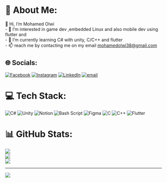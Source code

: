 # 💫 About Me:
👋 Hi, I’m Mohamed Olwi<br>- 👀 I’m interested in game dev ,embedded Linux and also mobile dev using flutter and <br>- 🌱 I’m currently learning C# with unity, C/C++ and flutter<br>- 📫 reach me by contacting me on my email mohamedolwi38@gmail.com


## 🌐 Socials:
[![Facebook](https://img.shields.io/badge/Facebook-%231877F2.svg?logo=Facebook&logoColor=white)](https://facebook.com/mohammed.olwi.1) [![Instagram](https://img.shields.io/badge/Instagram-%23E4405F.svg?logo=Instagram&logoColor=white)](https://instagram.com/mohamed_olw) [![LinkedIn](https://img.shields.io/badge/LinkedIn-%230077B5.svg?logo=linkedin&logoColor=white)](https://linkedin.com/in/mohamed-olwi-995403211) [![email](https://img.shields.io/badge/Email-D14836?logo=gmail&logoColor=white)](mailto:mohamedolwi38@gmail.com) 

# 💻 Tech Stack:
![C#](https://img.shields.io/badge/c%23-%23239120.svg?style=for-the-badge&logo=csharp&logoColor=white) ![Unity](https://img.shields.io/badge/unity-%23000000.svg?style=for-the-badge&logo=unity&logoColor=white) ![Notion](https://img.shields.io/badge/Notion-%23000000.svg?style=for-the-badge&logo=notion&logoColor=white) ![Bash Script](https://img.shields.io/badge/bash_script-%23121011.svg?style=for-the-badge&logo=gnu-bash&logoColor=white) ![Figma](https://img.shields.io/badge/figma-%23F24E1E.svg?style=for-the-badge&logo=figma&logoColor=white) ![C](https://img.shields.io/badge/c-%2300599C.svg?style=for-the-badge&logo=c&logoColor=white) ![C++](https://img.shields.io/badge/c++-%2300599C.svg?style=for-the-badge&logo=c%2B%2B&logoColor=white) ![Flutter](https://img.shields.io/badge/Flutter-%2302569B.svg?style=for-the-badge&logo=Flutter&logoColor=white)
# 📊 GitHub Stats:
![](https://github-readme-stats.vercel.app/api?username=Mohamed-Olwi311222&theme=radical&hide_border=false&include_all_commits=true&count_private=true)<br/>
![](https://nirzak-streak-stats.vercel.app/?user=Mohamed-Olwi311222&theme=radical&hide_border=false)<br/>
![](https://github-readme-stats.vercel.app/api/top-langs/?username=Mohamed-Olwi311222&theme=radical&hide_border=false&include_all_commits=true&count_private=true&layout=compact)

---
[![](https://visitcount.itsvg.in/api?id=Mohamed-Olwi311222&icon=0&color=0)](https://visitcount.itsvg.in)

<!-- Proudly created with GPRM ( https://gprm.itsvg.in ) -->
